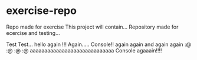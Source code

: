# exercise-repo
Repo made for exercise
This project will contain...
Repository made for ecercise and testing...

Test
Test...
hello again !!!
Again.....
Console!!
again again and again again
:@ :@ :@ :@
aaaaaaaaaaaaaaaaaaaaaaaaaaaaa
Console agaaain!!!!
